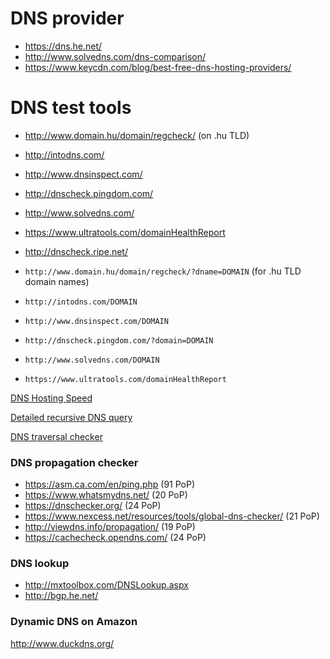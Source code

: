 # DNS provider

- https://dns.he.net/
- http://www.solvedns.com/dns-comparison/
- https://www.keycdn.com/blog/best-free-dns-hosting-providers/

# DNS test tools

- http://www.domain.hu/domain/regcheck/ (on .hu TLD)
- http://intodns.com/
- http://www.dnsinspect.com/
- http://dnscheck.pingdom.com/
- http://www.solvedns.com/
- https://www.ultratools.com/domainHealthReport
- http://dnscheck.ripe.net/

- `http://www.domain.hu/domain/regcheck/?dname=DOMAIN` (for .hu TLD domain names)
- `http://intodns.com/DOMAIN`
- `http://www.dnsinspect.com/DOMAIN`
- `http://dnscheck.pingdom.com/?domain=DOMAIN`
- `http://www.solvedns.com/DOMAIN`
- `https://www.ultratools.com/domainHealthReport`

[DNS Hosting Speed](https://www.ultratools.com/tools/dnsHostingSpeed)

[Detailed recursive DNS query](https://dnsquery.org/)

[DNS traversal checker](http://dns.squish.net/)

### DNS propagation checker

- https://asm.ca.com/en/ping.php (91 PoP)
- https://www.whatsmydns.net/ (20 PoP)
- https://dnschecker.org/ (24 PoP)
- https://www.nexcess.net/resources/tools/global-dns-checker/ (21 PoP)
- http://viewdns.info/propagation/ (19 PoP)
- https://cachecheck.opendns.com/ (24 PoP)

### DNS lookup

- http://mxtoolbox.com/DNSLookup.aspx
- http://bgp.he.net/

### Dynamic DNS on Amazon

http://www.duckdns.org/
